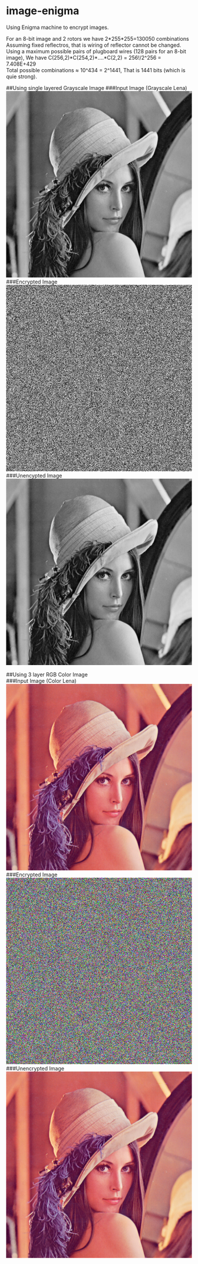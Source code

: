 # image-enigma


Using Enigma machine to encrypt images.  

For an 8-bit image and 2 rotors we have 2\*255\*255=130050 combinations  
Assuming fixed reflectros, that is wiring of reflector cannot be changed.  
Using a maximum possible pairs of plugboard wires (128 pairs for an 8-bit image), We have C(256,2)\*C(254,2)\*....\*C(2,2) = 256!/2^256  = 7.408E+429  
Total possible combinations ≈ 10^434  = 2^1441, That is 1441 bits (which is quie strong).  

##Using single layered Grayscale Image
###Input Image (Grayscale Lena)  
![Input grayscale image](https://raw.githubusercontent.com/27himanshu/image-enigma/master/examples/gray_lena.png)  
###Encrypted Image
![Encrypted grayscale image](https://raw.githubusercontent.com/27himanshu/image-enigma/master/examples/encrypted_gray_lena.png)  
###Unencypted Image  
![Unencrypted gray image](https://raw.githubusercontent.com/27himanshu/image-enigma/master/examples/unencrypted_gray_lena.png)  

##Using 3 layer RGB Color Image  
###Input Image (Color Lena)  
![Input color image](https://raw.githubusercontent.com/27himanshu/image-enigma/master/examples/color_lena.png)  
###Encrypted Image  
![Encrypted colored image](https://raw.githubusercontent.com/27himanshu/image-enigma/master/examples/encrypted_color_lena.png)  
###Unencrypted Image  
![Unencrypted colored image](https://raw.githubusercontent.com/27himanshu/image-enigma/master/examples/unencrypted_color_lena.png)  
